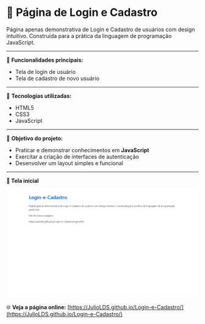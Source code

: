 # 📝 Página de Login e Cadastro

Página apenas demonstrativa de Login e Cadastro de usuários com design intuitivo. Construída para a prática da linguagem de programação JavaScript.

---

📌 **Funcionalidades principais:**
- Tela de login de usuário
- Tela de cadastro de novo usuário

---

🎨 **Tecnologias utilizadas:**
- HTML5
- CSS3
- JavaScript

---

🚀 **Objetivo do projeto:**
- Praticar e demonstrar conhecimentos em **JavaScript**
- Exercitar a criação de interfaces de autenticação
- Desenvolver um layout simples e funcional

---

**📌 Tela inicial**

![Screenshot](images/screenshot.png)


🌐 **Veja a página online:** [https://JulioLDS.github.io/Login-e-Cadastro/](https://JulioLDS.github.io/Login-e-Cadastro/)
